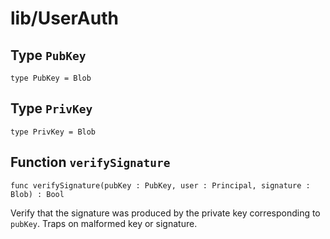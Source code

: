 # lib/UserAuth

## Type `PubKey`
``` motoko no-repl
type PubKey = Blob
```


## Type `PrivKey`
``` motoko no-repl
type PrivKey = Blob
```


## Function `verifySignature`
``` motoko no-repl
func verifySignature(pubKey : PubKey, user : Principal, signature : Blob) : Bool
```

Verify that the signature was produced by the private key corresponding to `pubKey`.
Traps on malformed key or signature.
